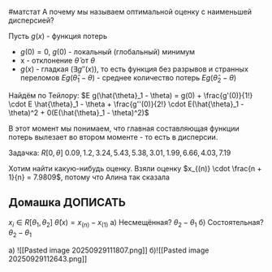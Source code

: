 #матстат 
А почему мы называем оптимальной оценку с наименьшей дисперсией?

Пусть $g(x)$ - функция потерь
- $g(0) = 0, \ g(0)$ - локальный (глобальный) минимум
- x - отклонение $\hat{\theta}$ от $\theta$
- $g(x)$ - гладкая ($\exists g''(x)$), то есть функция без разрывов и странных переломов
$E g(\hat{\theta}_1 - \theta)$ - среднее количество потерь
$E g(\hat{\theta}_2 - \theta)$

Найдём по Тейлору: 
$E g(\hat{\theta}_1 - \theta) = g(0) + \frac{g'(0)}{1!} \cdot E \hat{\theta}_1 - \theta + \frac{g''(0)}{2!} \cdot E(\hat{\theta}_1 - \theta)^2 + 0(E(\hat{\theta}_1 - \theta)^2)$

В этот момент мы понимаем, что главная составляющая функции потерь вылезает во втором моменте - то есть в дисперсии.

Задачка:
$R[0, \theta]$
$0.09, 1.2, 3.24, 5.43, 5.38, 3.01, 1.99, 6.66, 4.03, 7.19$

Хотим найти какую-нибудь оценку.
Взяли оценку $x_{(n)} \cdot \frac{n + 1}{n} = 7.9809$, потому что Алина так сказала

## Домашка ДОПИСАТЬ
$x_i \in R[\theta_1, \theta_2]$
$\hat{\theta}(x) = x_{(n)} - x_{(1)}$
а) Несмещённая? $\theta_2 - \theta_1$
б) Состоятельная? $\theta_2 - \theta_1$

а) ![[Pasted image 20250929111807.png]]
б)![[Pasted image 20250929112643.png]]